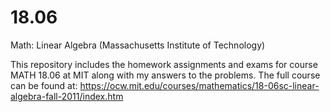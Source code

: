 # 18.06
Math: Linear Algebra (Massachusetts Institute of Technology)

This repository includes the homework assignments and exams for course MATH 18.06 at MIT along with my answers to the problems. The full course can be found at:
https://ocw.mit.edu/courses/mathematics/18-06sc-linear-algebra-fall-2011/index.htm
